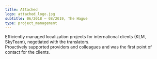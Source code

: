```yaml
---
title: Attached
logo: attached_logo.jpg
subtitle: 06/2018 – 08/2019, The Hague
type: project_management
---
```

Efficiently managed localization projects for international clients (KLM, SkyTeam), negotiated with the translators.<br/>
Proactively supported providers and colleagues and was the first point of contact for the clients.
